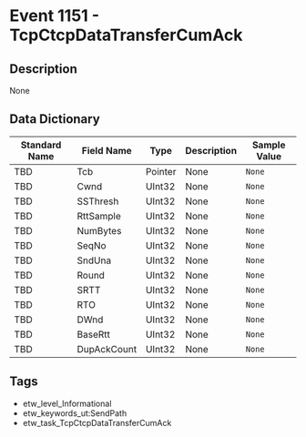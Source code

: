 # Event 1151 - TcpCtcpDataTransferCumAck

## Description
None

## Data Dictionary
|Standard Name|Field Name|Type|Description|Sample Value|
|---|---|---|---|---|
|TBD|Tcb|Pointer|None|`None`|
|TBD|Cwnd|UInt32|None|`None`|
|TBD|SSThresh|UInt32|None|`None`|
|TBD|RttSample|UInt32|None|`None`|
|TBD|NumBytes|UInt32|None|`None`|
|TBD|SeqNo|UInt32|None|`None`|
|TBD|SndUna|UInt32|None|`None`|
|TBD|Round|UInt32|None|`None`|
|TBD|SRTT|UInt32|None|`None`|
|TBD|RTO|UInt32|None|`None`|
|TBD|DWnd|UInt32|None|`None`|
|TBD|BaseRtt|UInt32|None|`None`|
|TBD|DupAckCount|UInt32|None|`None`|

## Tags
* etw_level_Informational
* etw_keywords_ut:SendPath
* etw_task_TcpCtcpDataTransferCumAck